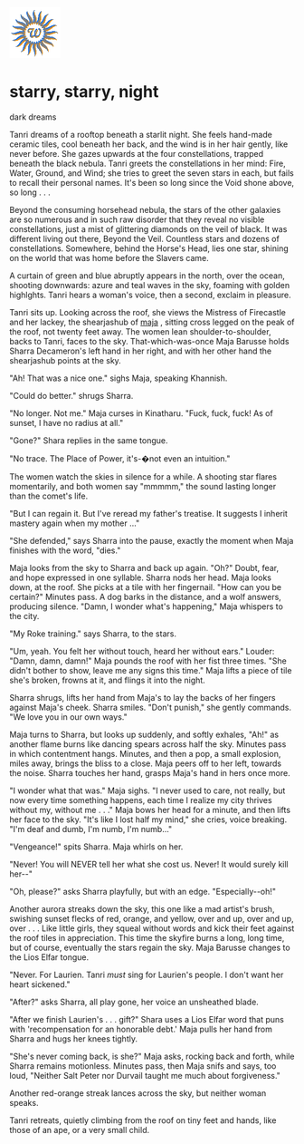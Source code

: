 ![wsun](assets/wsun.gif)

# starry, starry, night

dark dreams

Tanri dreams of a rooftop beneath a starlit night. She feels hand-made ceramic tiles, cool beneath her back, and the wind is in her hair gently, like never before. She gazes upwards at the four constellations, trapped beneath the black nebula. Tanri greets the constellations in her mind: Fire, Water, Ground, and Wind; she tries to greet the seven stars in each, but fails to recall their personal names. It's been so long since the Void shone above, so long . . .

Beyond the consuming horsehead nebula, the stars of the other galaxies are so numerous and in such raw disorder that they reveal no visible constellations, just a mist of glittering diamonds on the veil of black. It was different living out there, Beyond the Veil. Countless stars and dozens of constellations. Somewhere, behind the Horse's Head, lies one star, shining on the world that was home before the Slavers came.

A curtain of green and blue abruptly appears in the north, over the ocean, shooting downwards: azure and teal waves in the sky, foaming with golden highlghts. Tanri hears a woman's voice, then a second, exclaim in pleasure. 

Tanri sits up. Looking across the roof, she views the Mistress of Firecastle and her lackey, the shearjashub of  [maja](maja.md) , sitting cross legged on the peak of the roof, not twenty feet away. The women lean shoulder-to-shoulder, backs to Tanri, faces to the sky. That-which-was-once Maja Barusse holds Sharra Decameron's left hand in her right, and with her other hand the shearjashub points at the sky.

"Ah! That was a nice one." sighs Maja, speaking Khannish.

"Could do better." shrugs Sharra.

"No longer. Not me." Maja curses in Kinatharu. "Fuck, fuck, fuck! As of sunset, I have no radius at all."

"Gone?" Shara replies in the same tongue.

"No trace. The Place of Power, it's-�not even an intuition."

The women watch the skies in silence for a while. A shooting star flares momentarily, and both women say "mmmmm," the sound lasting longer than the comet's life.

"But I can regain it. But I've reread my father's treatise. It suggests I inherit mastery again when my mother ..."

"She defended," says Sharra into the pause, exactly the moment when Maja finishes with the word, "dies."

Maja looks from the sky to Sharra and back up again. "Oh?" Doubt, fear, and hope expressed in one syllable. Sharra nods her head. Maja looks down, at the roof. She picks at a tile with her fingernail. "How can you be certain?" Minutes pass. A dog barks in the distance, and a wolf answers, producing silence. "Damn, I wonder what's happening," Maja whispers to the city.

"My Roke training." says Sharra, to the stars. 

"Um, yeah. You felt her without touch, heard her without ears." Louder: "Damn, damn, damn!" Maja pounds the roof with her fist three times. "She didn't bother to show, leave me any signs this time." Maja lifts a piece of tile she's broken, frowns at it, and flings it into the night.

Sharra shrugs, lifts her hand from Maja's to lay the backs of her fingers against Maja's cheek. Sharra smiles. "Don't punish," she gently commands. "We love you in our own ways."

Maja turns to Sharra, but looks up suddenly, and softly exhales, "Ah!" as another flame burns like dancing spears across half the sky. Minutes pass in which contentment hangs. Minutes, and then a pop, a small explosion, miles away, brings the bliss to a close. Maja peers off to her left, towards the noise. Sharra touches her hand, grasps Maja's hand in hers once more.

"I wonder what that was." Maja sighs. "I never used to care, not really, but now every time something happens, each time I realize my city thrives without my, without me . . ." Maja bows her head for a minute, and then lifts her face to the sky. "It's like I lost half my mind," she cries, voice breaking. "I'm deaf and dumb, I'm numb, I'm numb..."

"Vengeance!" spits Sharra. Maja whirls on her.

"Never! You will NEVER tell her what she cost us. Never! It would surely kill her--"

"Oh, please?" asks Sharra playfully, but with an edge. "Especially--oh!" 

Another aurora streaks down the sky, this one like a mad artist's brush, swishing sunset flecks of red, orange, and yellow, over and up, over and up, over . . . Like little girls, they squeal without words and kick their feet against the roof tiles in appreciation. This time the skyfire burns a long, long time, but of course, eventually the stars regain the sky. Maja Barusse changes to the Lios Elfar tongue.

"Never. For Laurien. Tanri _must_ sing for Laurien's people. I don't want her heart sickened."

"After?" asks Sharra, all play gone, her voice an unsheathed blade.

"After we finish Laurien's . . . gift?" Shara uses a Lios Elfar word that puns with 'recompensation for an honorable debt.' Maja pulls her hand from Sharra and hugs her knees tightly. 

"She's never coming back, is she?" Maja asks, rocking back and forth, while Sharra remains motionless. Minutes pass, then Maja snifs and says, too loud, "Neither Salt Peter nor Durvail taught me much about forgiveness."

Another red-orange streak lances across the sky, but neither woman speaks.

Tanri retreats, quietly climbing from the roof on tiny feet and hands, like those of an ape, or a very small child.

 